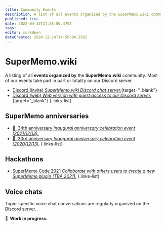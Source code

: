 ```yaml
---
title: Community Events
description: A list of all events organized by the SuperMemo.wiki community, past and future.
published: true
date: 2022-04-13T21:58:06.470Z
tags: 
editor: markdown
dateCreated: 2020-12-24T14:56:04.358Z
---
```


# SuperMemo.wiki

A listing of all **events organized by** the **SuperMemo.wiki** community. Most of our events take part in part or totality on our Discord server.

- [<span class="mdi mdi-discord mr-1"></span> Discord (invite) *SuperMemo.wiki Discord chat server.*](https://discord.gg/vUQhqCT){target="_blank"}
- [<span class="mdi mdi-discord mr-1"></span> Discord (web) *Web version with guest access to our Discord server.*](https://chat.supermemo.wiki/){target="_blank"}
{.links-list}

## SuperMemo anniversaries

- [🎂&nbsp; 34th anniversary *Inaugural anniversary celebration event (2021/12/13).*](/community/events/anniversary/34th)
- [🎂&nbsp; 33rd anniversary *Inaugural anniversary celebration event (2020/12/13).*](/community/events/anniversary/33rd)
{.links-list}

## Hackathons

- [<span style="color:black" class="mdi mdi-xml mr-1"></span> SuperMemo Code 2021 *Collaborate with others users to create a new SuperMemo plugin (TBA 2021).*](/community/events/hackathons/2021-supermemo-code-1)
{.links-list}

## Voice chats

Topic-specific voice chat conversations are regularly organized on the Discord server.

**🚧&nbsp; Work in progress.**

<!-- todo: insert list here -->
